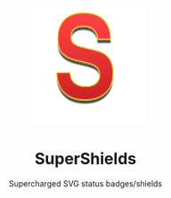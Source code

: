 <p align="center"><a href="https://supershields.io/"><img src="logo.svg" alt="SuperShields" width="220" height="213" /></a></p>
<h1 align="center">SuperShields</h1>
<p align="center">
Supercharged SVG status badges/shields
</p>
